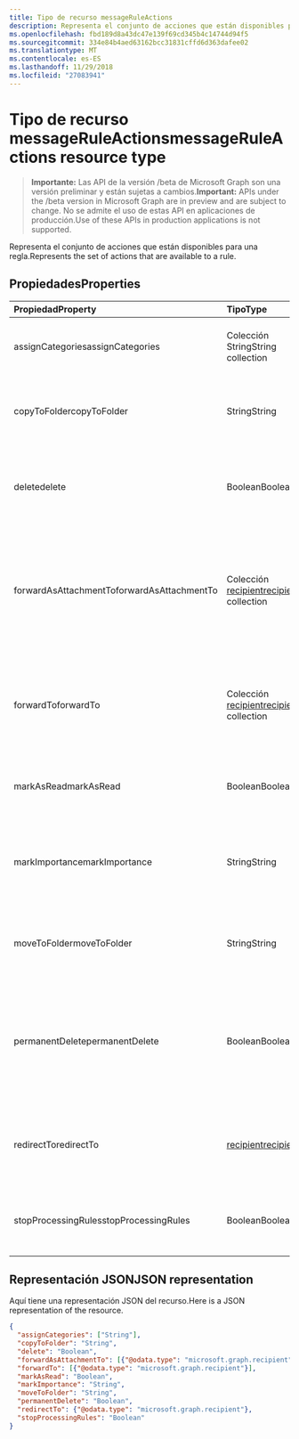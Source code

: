 ```yaml
---
title: Tipo de recurso messageRuleActions
description: Representa el conjunto de acciones que están disponibles para una regla.
ms.openlocfilehash: fbd189d8a43dc47e139f69cd345b4c14744d94f5
ms.sourcegitcommit: 334e84b4aed63162bcc31831cffd6d363dafee02
ms.translationtype: MT
ms.contentlocale: es-ES
ms.lasthandoff: 11/29/2018
ms.locfileid: "27083941"
---
```

# <a name="messageruleactions-resource-type"></a><span data-ttu-id="2da0b-103">Tipo de recurso messageRuleActions</span><span class="sxs-lookup"><span data-stu-id="2da0b-103">messageRuleActions resource type</span></span>

> <span data-ttu-id="2da0b-104">**Importante:** Las API de la versión /beta de Microsoft Graph son una versión preliminar y están sujetas a cambios.</span><span class="sxs-lookup"><span data-stu-id="2da0b-104">**Important:** APIs under the /beta version in Microsoft Graph are in preview and are subject to change.</span></span> <span data-ttu-id="2da0b-105">No se admite el uso de estas API en aplicaciones de producción.</span><span class="sxs-lookup"><span data-stu-id="2da0b-105">Use of these APIs in production applications is not supported.</span></span>

<span data-ttu-id="2da0b-106">Representa el conjunto de acciones que están disponibles para una regla.</span><span class="sxs-lookup"><span data-stu-id="2da0b-106">Represents the set of actions that are available to a rule.</span></span>

## <a name="properties"></a><span data-ttu-id="2da0b-107">Propiedades</span><span class="sxs-lookup"><span data-stu-id="2da0b-107">Properties</span></span>
| <span data-ttu-id="2da0b-108">Propiedad</span><span class="sxs-lookup"><span data-stu-id="2da0b-108">Property</span></span>     | <span data-ttu-id="2da0b-109">Tipo</span><span class="sxs-lookup"><span data-stu-id="2da0b-109">Type</span></span>   |<span data-ttu-id="2da0b-110">Descripción</span><span class="sxs-lookup"><span data-stu-id="2da0b-110">Description</span></span>|
|:---------------|:--------|:----------|
| <span data-ttu-id="2da0b-111">assignCategories</span><span class="sxs-lookup"><span data-stu-id="2da0b-111">assignCategories</span></span> | <span data-ttu-id="2da0b-112">Colección String</span><span class="sxs-lookup"><span data-stu-id="2da0b-112">String collection</span></span> | <span data-ttu-id="2da0b-113">Lista de categorías que se asignarán a un mensaje.</span><span class="sxs-lookup"><span data-stu-id="2da0b-113">A list of categories to be assigned to a message.</span></span> |
| <span data-ttu-id="2da0b-114">copyToFolder</span><span class="sxs-lookup"><span data-stu-id="2da0b-114">copyToFolder</span></span> | <span data-ttu-id="2da0b-115">String</span><span class="sxs-lookup"><span data-stu-id="2da0b-115">String</span></span> | <span data-ttu-id="2da0b-116">Identificador de la carpeta donde se va a copiar un mensaje.</span><span class="sxs-lookup"><span data-stu-id="2da0b-116">The ID of a folder that a message is to be copied to.</span></span> |
| <span data-ttu-id="2da0b-117">delete</span><span class="sxs-lookup"><span data-stu-id="2da0b-117">delete</span></span> | <span data-ttu-id="2da0b-118">Boolean</span><span class="sxs-lookup"><span data-stu-id="2da0b-118">Boolean</span></span> | <span data-ttu-id="2da0b-119">Indica si un mensaje se debe mover a la carpeta Elementos eliminados.</span><span class="sxs-lookup"><span data-stu-id="2da0b-119">Indicates whether a message should be moved to the Deleted Items folder.</span></span> |
| <span data-ttu-id="2da0b-120">forwardAsAttachmentTo</span><span class="sxs-lookup"><span data-stu-id="2da0b-120">forwardAsAttachmentTo</span></span> | <span data-ttu-id="2da0b-121">Colección [recipient](recipient.md)</span><span class="sxs-lookup"><span data-stu-id="2da0b-121">[recipient](recipient.md) collection</span></span> | <span data-ttu-id="2da0b-122">Direcciones de correo electrónico de los destinatarios a los que se debe reenviar un mensaje como datos adjuntos.</span><span class="sxs-lookup"><span data-stu-id="2da0b-122">The email addresses of the recipients to which a message should be forwarded as an attachment.</span></span> |
| <span data-ttu-id="2da0b-123">forwardTo</span><span class="sxs-lookup"><span data-stu-id="2da0b-123">forwardTo</span></span> | <span data-ttu-id="2da0b-124">Colección [recipient](recipient.md)</span><span class="sxs-lookup"><span data-stu-id="2da0b-124">[recipient](recipient.md) collection</span></span> | <span data-ttu-id="2da0b-125">Direcciones de correo electrónico de los destinatarios a los que se debe reenviar un mensaje.</span><span class="sxs-lookup"><span data-stu-id="2da0b-125">The email addresses of the recipients to which a message should be forwarded.</span></span> |
| <span data-ttu-id="2da0b-126">markAsRead</span><span class="sxs-lookup"><span data-stu-id="2da0b-126">markAsRead</span></span> | <span data-ttu-id="2da0b-127">Boolean</span><span class="sxs-lookup"><span data-stu-id="2da0b-127">Boolean</span></span> | <span data-ttu-id="2da0b-128">Indica si un mensaje debe marcarse como leído.</span><span class="sxs-lookup"><span data-stu-id="2da0b-128">Indicates whether a message should be marked as read.</span></span> |
| <span data-ttu-id="2da0b-129">markImportance</span><span class="sxs-lookup"><span data-stu-id="2da0b-129">markImportance</span></span> | <span data-ttu-id="2da0b-130">String</span><span class="sxs-lookup"><span data-stu-id="2da0b-130">String</span></span> | <span data-ttu-id="2da0b-131">Establece la importancia del mensaje, que puede ser: `low`, `normal` o `high`.</span><span class="sxs-lookup"><span data-stu-id="2da0b-131">Sets the importance of the message, which can be: `low`, `normal`, `high`.</span></span> |
| <span data-ttu-id="2da0b-132">moveToFolder</span><span class="sxs-lookup"><span data-stu-id="2da0b-132">moveToFolder</span></span> |  <span data-ttu-id="2da0b-133">String</span><span class="sxs-lookup"><span data-stu-id="2da0b-133">String</span></span>| <span data-ttu-id="2da0b-134">Identificador de la carpeta a la que se moverá un mensaje.</span><span class="sxs-lookup"><span data-stu-id="2da0b-134">The ID of the folder that a message will be moved to.</span></span> |
| <span data-ttu-id="2da0b-135">permanentDelete</span><span class="sxs-lookup"><span data-stu-id="2da0b-135">permanentDelete</span></span> | <span data-ttu-id="2da0b-136">Boolean</span><span class="sxs-lookup"><span data-stu-id="2da0b-136">Boolean</span></span> | <span data-ttu-id="2da0b-137">Indica si un mensaje se debe eliminar permanentemente sin guardarse en la carpeta Elementos eliminados.</span><span class="sxs-lookup"><span data-stu-id="2da0b-137">Indicates whether a message should be permanently deleted and not saved to the Deleted Items folder.</span></span> |
| <span data-ttu-id="2da0b-138">redirectTo</span><span class="sxs-lookup"><span data-stu-id="2da0b-138">redirectTo</span></span> | [<span data-ttu-id="2da0b-139">recipient</span><span class="sxs-lookup"><span data-stu-id="2da0b-139">recipient</span></span>](recipient.md) | <span data-ttu-id="2da0b-140">Dirección de correo electrónico a la que se debe redirigir un mensaje.</span><span class="sxs-lookup"><span data-stu-id="2da0b-140">The email address to which a message should be redirected.</span></span> |
| <span data-ttu-id="2da0b-141">stopProcessingRules</span><span class="sxs-lookup"><span data-stu-id="2da0b-141">stopProcessingRules</span></span> | <span data-ttu-id="2da0b-142">Boolean</span><span class="sxs-lookup"><span data-stu-id="2da0b-142">Boolean</span></span> | <span data-ttu-id="2da0b-143">Indica si se deben evaluar las reglas siguientes.</span><span class="sxs-lookup"><span data-stu-id="2da0b-143">Indicates whether subsequent rules should be evaluated.</span></span> |


## <a name="json-representation"></a><span data-ttu-id="2da0b-144">Representación JSON</span><span class="sxs-lookup"><span data-stu-id="2da0b-144">JSON representation</span></span>
<span data-ttu-id="2da0b-145">Aquí tiene una representación JSON del recurso.</span><span class="sxs-lookup"><span data-stu-id="2da0b-145">Here is a JSON representation of the resource.</span></span>

<!-- {
  "blockType": "resource",
  "optionalProperties": [
   ],
  "@odata.type": "microsoft.graph.messageRuleActions"
}-->

```json
{
  "assignCategories": ["String"],
  "copyToFolder": "String",
  "delete": "Boolean",
  "forwardAsAttachmentTo": [{"@odata.type": "microsoft.graph.recipient"}],
  "forwardTo": [{"@odata.type": "microsoft.graph.recipient"}],
  "markAsRead": "Boolean",
  "markImportance": "String",
  "moveToFolder": "String",
  "permanentDelete": "Boolean",
  "redirectTo": {"@odata.type": "microsoft.graph.recipient"},
  "stopProcessingRules": "Boolean"
}

```

<!-- uuid: 8fcb5dbc-d5aa-4681-8e31-b001d5168d79
2015-10-25 14:57:30 UTC -->
<!-- {
  "type": "#page.annotation",
  "description": "messageRuleActions resource",
  "keywords": "",
  "section": "documentation",
  "tocPath": ""
}-->